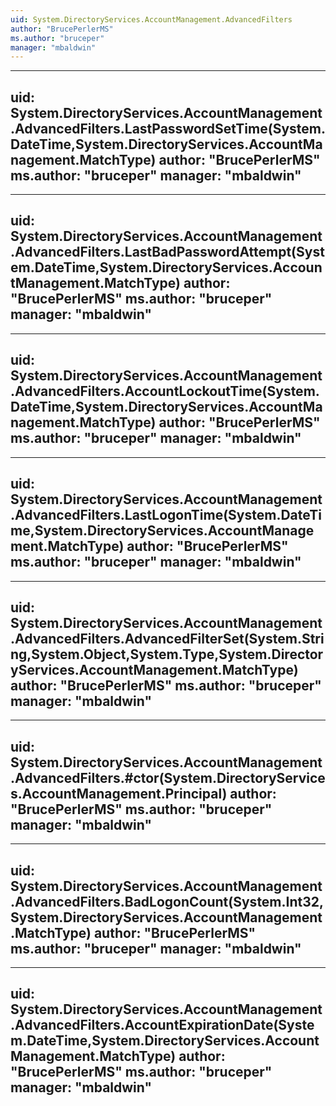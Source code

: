 ```yaml
---
uid: System.DirectoryServices.AccountManagement.AdvancedFilters
author: "BrucePerlerMS"
ms.author: "bruceper"
manager: "mbaldwin"
---
```


---
uid: System.DirectoryServices.AccountManagement.AdvancedFilters.LastPasswordSetTime(System.DateTime,System.DirectoryServices.AccountManagement.MatchType)
author: "BrucePerlerMS"
ms.author: "bruceper"
manager: "mbaldwin"
---

---
uid: System.DirectoryServices.AccountManagement.AdvancedFilters.LastBadPasswordAttempt(System.DateTime,System.DirectoryServices.AccountManagement.MatchType)
author: "BrucePerlerMS"
ms.author: "bruceper"
manager: "mbaldwin"
---

---
uid: System.DirectoryServices.AccountManagement.AdvancedFilters.AccountLockoutTime(System.DateTime,System.DirectoryServices.AccountManagement.MatchType)
author: "BrucePerlerMS"
ms.author: "bruceper"
manager: "mbaldwin"
---

---
uid: System.DirectoryServices.AccountManagement.AdvancedFilters.LastLogonTime(System.DateTime,System.DirectoryServices.AccountManagement.MatchType)
author: "BrucePerlerMS"
ms.author: "bruceper"
manager: "mbaldwin"
---

---
uid: System.DirectoryServices.AccountManagement.AdvancedFilters.AdvancedFilterSet(System.String,System.Object,System.Type,System.DirectoryServices.AccountManagement.MatchType)
author: "BrucePerlerMS"
ms.author: "bruceper"
manager: "mbaldwin"
---

---
uid: System.DirectoryServices.AccountManagement.AdvancedFilters.#ctor(System.DirectoryServices.AccountManagement.Principal)
author: "BrucePerlerMS"
ms.author: "bruceper"
manager: "mbaldwin"
---

---
uid: System.DirectoryServices.AccountManagement.AdvancedFilters.BadLogonCount(System.Int32,System.DirectoryServices.AccountManagement.MatchType)
author: "BrucePerlerMS"
ms.author: "bruceper"
manager: "mbaldwin"
---

---
uid: System.DirectoryServices.AccountManagement.AdvancedFilters.AccountExpirationDate(System.DateTime,System.DirectoryServices.AccountManagement.MatchType)
author: "BrucePerlerMS"
ms.author: "bruceper"
manager: "mbaldwin"
---
